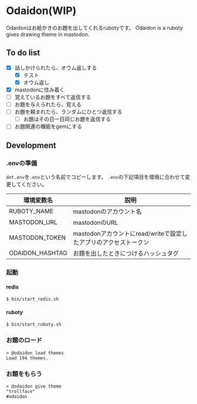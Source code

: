 # Odaidon(WIP)
Odaidonはお絵かきのお題を出してくれるrubotyです。
Odaidon is a ruboty gives drawing theme in mastodon.

## To do list
- [x] 話しかけられたら、オウム返しする
  - [x] テスト
  - [x] オウム返し
- [x] mastodonに住み着く
- [ ] 覚えているお題をすべて返信する
- [ ] お題を与えられたら、覚える
- [ ] お題を頼まれたら、ランダムにひとつ返信する
  - [ ] お題はその日一日同じお題を返信する
- [ ] お題関連の機能をgemにする

## Development
### .envの準備
`dot.env`を`.env`という名前でコピーします。
`.env`の下記項目を環境に合わせて変更してください。

| 環境変数名 | 説明 |
| --- | --- |
| RUBOTY_NAME | mastodonのアカウント名 |
| MASTODON_URL | mastodonのURL |
| MASTODON_TOKEN | mastodonアカウントにread/writeで設定したアプリのアクセストークン |
| ODAIDON_HASHTAG | お題を出したときにつけるハッシュタグ |

### 起動
#### redis
```
$ bin/start_redis.sh
```

#### ruboty
```
$ bin/start_ruboty.sh
```

### お題のロード
```
> @odaidon load themes
Load 194 themes.
```

### お題をもらう
```
> @odaidon give theme
"trollface"
#odaidon
```